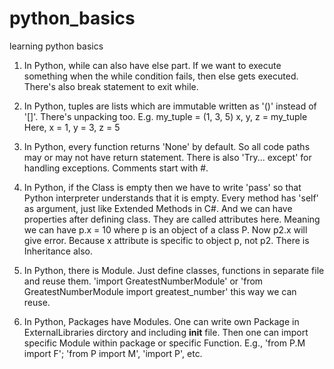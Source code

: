 # python_basics
learning python basics

1. In Python, while can also have else part. If we want to execute something when the while condition fails, then else gets executed. There's also break statement to exit while.

2. In Python, tuples are lists which are immutable written as '()' instead of '[]'.
    There's unpacking too. 
    E.g. my_tuple = (1, 3, 5)
    x, y, z = my_tuple
    Here, x = 1, y = 3, z = 5
   
3. In Python, every function returns 'None' by default. So all code paths may or may not have return statement. There is also 'Try... except' for handling exceptions. Comments start with #.

4. In Python, if the Class is empty then we have to write 'pass' so that Python interpreter understands that it is empty. Every method has 'self' as argument, just like Extended Methods in C#. And we can have properties after defining class. They are called attributes here. Meaning we can have p.x = 10 where p is an object of a class P. Now p2.x will give error. Because x attribute is specific to object p, not p2. There is Inheritance also.

5. In Python, there is Module. Just define classes, functions in separate file and reuse them. 'import GreatestNumberModule' or 'from GreatestNumberModule import greatest_number' this way we can reuse.

6. In Python, Packages have Modules. One can write own Package in ExternalLibraries dirctory and including __init__ file. Then one can import specific Module within package or specific Function. E.g., 'from P.M import F'; 'from P import M', 'import P', etc.
